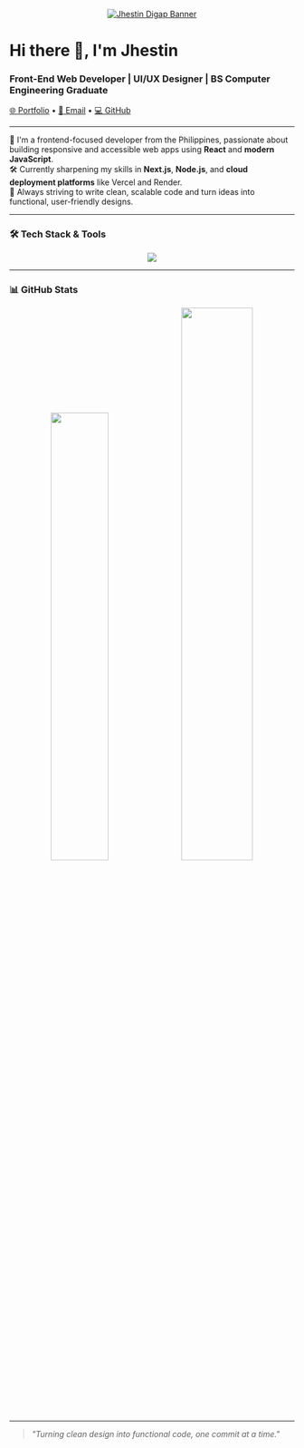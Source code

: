 <!-- Clickable banner -->
<p align="center">
  <a href="https://jhestin.vercel.app/" target="_blank">
    <img src="https://github.com/Jhesttt/banner.png](https://github.com/Jhesttt/Jhesttt/blob/main/banner.png" alt="Jhestin Digap Banner" />
    
  </a>
</p>

<h1>Hi there 👋, I'm Jhestin</h1>
<h3>Front-End Web Developer | UI/UX Designer | BS Computer Engineering Graduate</h3>

<p>
  <a href="https://jhestin.vercel.app/" target="_blank">🌐 Portfolio</a> • 
  <a href="mailto:jhestindigap@gmail.com">📩 Email</a> • 
  <a href="https://github.com/Jhesttt" target="_blank">💻 GitHub</a>
</p>

---

🔭 I'm a frontend-focused developer from the Philippines, passionate about building responsive and accessible web apps using **React** and **modern JavaScript**.  
🛠️ Currently sharpening my skills in **Next.js**, **Node.js**, and **cloud deployment platforms** like Vercel and Render.  
🎯 Always striving to write clean, scalable code and turn ideas into functional, user-friendly designs.

---

### 🛠️ Tech Stack & Tools

<p align="center">
  <img src="https://skillicons.dev/icons?i=html,css,js,react,nextjs,tailwind,nodejs,express,mysql,mongodb,firebase,figma,git,github,vercel,netlify" />
</p>

---

### 📊 GitHub Stats

<p align="center">
  <img src="https://github-readme-stats.vercel.app/api/top-langs/?username=Jhesttt&layout=compact&theme=tokyonight&hide_border=true" width="45%" />
  <img src="https://github-readme-stats.vercel.app/api?username=Jhesttt&show_icons=true&theme=tokyonight&hide_border=true" width="50%" />
</p>




---

> _"Turning clean design into functional code, one commit at a time."_
